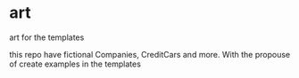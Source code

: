 # art
art for the templates

this repo have fictional Companies, CreditCars and more. With the propouse of create examples in the templates

